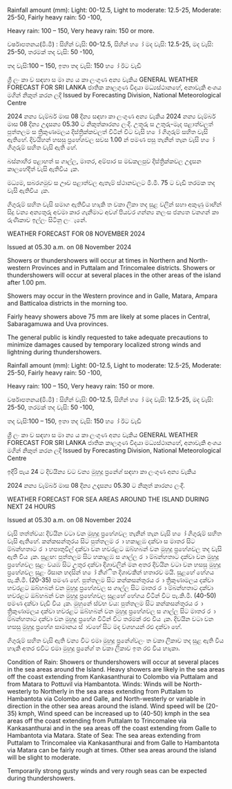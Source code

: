 Rainfall amount (mm): Light: 00-12.5, Light to moderate: 12.5-25, Moderate: 25-50, Fairly heavy rain: 50 -100,

Heavy rain: 100 – 150, Very heavy rain: 150 or more.

වර්ෂාපතනය(මි.මී) : සිහින් වැසි: 00-12.5, සිහින් හ ෝ මද වැසි: 12.5-25, මද වැසි: 25-50, තරමක් තද වැසි: 50 -100,

තද වැසි:100 – 150, ඉතා තද වැසි: 150 හ ෝ ඊට වැඩි

ශ්‍රී ලං කා ව සඳහා ස මා න්‍ය ය කා ලංගුණ අන්‍ය වැකිය GENERAL WEATHER FORECAST FOR SRI LANKA ජාතික කාලගුණ විදයා මධ්‍යස්ථානහේ, අනාවැකි අංශය මගින් නිකුත් කරන ලදි Issued by Forecasting Division, National Meteorological Centre

2024 නන්‍ය වැම්බර් මාස 08 දින්‍ය සඳහා කා ලංගුණ අන්‍ය වැකිය 2024 නන්‍ය වැම්බර් මාස 08 දින්‍ය උදෑසන්‍ය 05.30 ට නිකුත්කාරන්‍ය ලංදි. උතුරු ස උතුරු-මැද පළාත්වලත් පුත්තලම ස ත්‍රිකුණාමලය දිස්ත්‍රික්කවලත් විටින් විට වැසි හ ෝ ගිගුරුම් සහිත වැසි ඇතිහේ. දිවයිහන් හසසු ප්‍රහේශවල සවස 1.00 න් පමණ පසු තැනින් තැන වැසි හ ෝ ගිගුරුම් සහිත වැසි ඇති හේ.

බස්නාහිර පළාහත් ස ගාල්ල, මාතර, අම්පාර ස මඩකලපුව දිස්ත්‍රික්කවල උදැසන කාලහේදීත් වැසි ඇතිවිය ැක.

මධ්‍යම, සබරගමුව ස ඌව පළාත්වල ඇතැම් ස්ථානවලට මි.මී. 75 ට වැඩි තරමක තද වැසි ඇතිවිය ැක.

ගිගුරුම් සහිත වැසි සමාග ඇතිවිය හාැකි ත වකා ලිකා තද සුළ වලින් සහා අකුණු මාඟින් සිදු වන්‍ය අන්‍යතුරු අවමා කාර ගැනීමාට අවශ්‍ පියවර ගන්න්‍ය නලංස ජන්‍යත වනගන් කා රුණිකාව ඉල්ලං සිටිනු ලංැනේ.

WEATHER FORECAST FOR 08 NOVEMBER 2024

Issued at 05.30 a.m. on 08 November 2024

Showers or thundershowers will occur at times in Northern and North-western Provinces and in Puttalam and Trincomalee districts. Showers or thundershowers will occur at several places in the other areas of the island after 1.00 pm.

Showers may occur in the Western province and in Galle, Matara, Ampara and Batticaloa districts in the morning too.

Fairly heavy showers above 75 mm are likely at some places in Central, Sabaragamuwa and Uva provinces.

The general public is kindly requested to take adequate precautions to minimize damages caused by temporary localized strong winds and lightning during thundershowers.

Rainfall amount (mm): Light: 00-12.5, Light to moderate: 12.5-25, Moderate: 25-50, Fairly heavy rain: 50 -100,

Heavy rain: 100 – 150, Very heavy rain: 150 or more.

වර්ෂාපතනය(මි.මී) : සිහින් වැසි: 00-12.5, සිහින් හ ෝ මද වැසි: 12.5-25, මද වැසි: 25-50, තරමක් තද වැසි: 50 -100,

තද වැසි:100 – 150, ඉතා තද වැසි: 150 හ ෝ ඊට වැඩි

ශ්‍රී ලං කා ව සඳහා ස මා න්‍ය ය කා ලංගුණ අන්‍ය වැකිය GENERAL WEATHER FORECAST FOR SRI LANKA ජාතික කාලගුණ විදයා මධ්‍යස්ථානහේ, අනාවැකි අංශය මගින් නිකුත් කරන ලදි Issued by Forecasting Division, National Meteorological Centre

ඉදිරි පැය 24 ට දිවයින්‍ය වට වන්‍ය මුහුදු ප්‍රනේශ්‍ සඳහා කා ලංගුණ අන්‍ය වැකිය

2024 නන්‍ය වැම්බර් මාස 08 දින්‍ය උදෑසන්‍ය 05.30 ට නිකුත් කාරන්‍ය ලංදි.

WEATHER FORECAST FOR SEA AREAS AROUND THE ISLAND DURING NEXT 24 HOURS

Issued at 05.30 a.m. on 08 November 2024

වැසි තත්ත්වය: දිවයින වටා වන මුහුදු ප්‍රහේශවල තැනින් තැන වැසි හ ෝ ගිගුරුම් සහිත වැසි ඇතිහේ. කන්කසන්තුරය සිට පුත්තලම ර ා හකාළඹ දක්වා ස මාතර සිට ම්බන්හතාට ර ා හපාතුවිල් දක්වා වන හවරළට ඔබ්හබන් වන මුහුදු ප්‍රහේශවල තද වැසි ඇති විය ැක. සුළඟ: පුත්තලම සිට හකාළඹ ස ගාල්ල ර ා ම්බන්හතාට දක්වා වන මුහුදු ප්‍රහේශවල සුළං වයඹ සිට උතුර දක්වා දිශාවලින් මන අතර දිවයින වටා වන හසසු මුහුදු ප්‍රහේශවල සුළං ඊසාන හදසින් හ ෝ නිශ්ිත දිශාවකින් හතාරව මයි. සුළහේ හේගය පැ.කි.මී. (20-35) පමණ හේ. පුත්තලම සිට කන්කසන්තුරය ර ා ත්‍රිකුණාමලය දක්වා හවරළට ඔබ්හබන් වන මුහුදු ප්‍රහේශවල ස ගාල්ල සිට මාතර ර ා ම්බන්හතාට දක්වා හවරළට ඔබ්හබන් වන මුහුදු ප්‍රහේශවල සුළහේ හේගය විටින් විට පැ.කි.මී. (40-50) පමණ දක්වා වැඩි විය ැක. මුහුනේ ස්වභ වය: පුත්තලම සිට කන්කසන්තුරය ර ා ත්‍රිකුණාමලය දක්වා හවරළට ඔබ්හබන් වන මුහුදු ප්‍රහේශවල ස ගාල්ල සිට මාතර ර ා ම්බන්හතාට දක්වා වන මුහුදු ප්‍රහේශ විටින් විට තරමක් රළු විය ැක. දිවයින වටා වන හසසු මුහුදු ප්‍රහේශ සාමානය ස් ාවහේ සිට මද වශහයන් රළු දක්වා හේ.

ගිගුරුම් සහිත වැසි ඇති වන්‍ය විට එමා මුහුදු ප්‍රනේශ්‍වලං ත වකා ලිකාව තද සුළ ඇති විය හාැකි අතර එවිට එමා මුහුදු ප්‍රනේශ්‍ ත වකා ලිකාව ඉත රළු විය හාැකා.

Condition of Rain: Showers or thundershowers will occur at several places in the sea areas around the Island. Heavy showers are likely in the sea areas off the coast extending from Kankasanthurai to Colombo via Puttalam and from Matara to Pottuvil via Hambantota. Winds: Winds will be North-westerly to Northerly in the sea areas extending from Puttalam to Hambantota via Colombo and Galle, and North-westerly or variable in direction in the other sea areas around the island. Wind speed will be (20-35) kmph, Wind speed can be increased up to (40-50) kmph in the sea areas off the coast extending from Puttalam to Trincomalee via Kankasanthurai and in the sea areas off the coast extending from Galle to Hambantota via Matara. State of Sea: The sea areas extending from Puttalam to Trincomalee via Kankasanthurai and from Galle to Hambantota via Matara can be fairly rough at times. Other sea areas around the island will be slight to moderate.

Temporarily strong gusty winds and very rough seas can be expected during thundershowers.